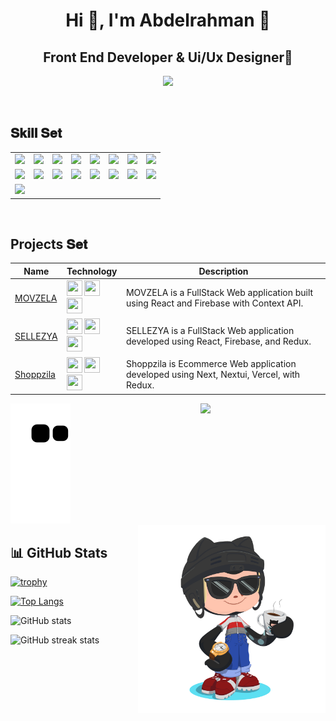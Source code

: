
<h1 align="center">Hi 👋, I'm Abdelrahman 👑</h1>
<h2 align="center"> Front End Developer & Ui/Ux Designer💎</h2>
<p align="center"> <img src="https://readme-typing-svg.herokuapp.com?lines=Welcome,+Let's+follow+each+other+💖" /> </p>
<br>

<h2 font-weight="bold">𝐒𝐤𝐢𝐥𝐥 𝐒𝐞𝐭</h2>
<table>
  <tr>
    <td>
      <img src="https://cdn.jsdelivr.net/gh/devicons/devicon/icons/javascript/javascript-original.svg" width="100"/>
    </td>
    <td>
      <img src="https://cdn.jsdelivr.net/gh/devicons/devicon/icons/typescript/typescript-original.svg" width="100"/>
    </td>
    <td>
        <img src="https://cdn.jsdelivr.net/gh/devicons/devicon/icons/react/react-original.svg" width="100" />
    </td>
    <td>
      <img src="https://cdn.jsdelivr.net/gh/devicons/devicon/icons/redux/redux-original.svg" width="100"/>
    </td>
    <td>
      <img src="https://cdn.jsdelivr.net/gh/devicons/devicon/icons/nextjs/nextjs-original.svg" width="100"/>
    </td>
    <td>
      <img src="https://cdn.jsdelivr.net/gh/devicons/devicon/icons/nodejs/nodejs-original.svg" width="100"/>
    </td>
    <td>
      <img src="https://cdn.jsdelivr.net/gh/devicons/devicon/icons/express/express-original.svg" width="100"/>
    </td>
    <td>
      <img src="https://cdn.jsdelivr.net/gh/devicons/devicon/icons/graphql/graphql-plain.svg" width="100"/>
    </td>
  </tr>
  <tr>
    <td>
      <img src="https://cdn.jsdelivr.net/gh/devicons/devicon/icons/css3/css3-original.svg"/>
    </td>
    <td>
      <img src="https://cdn.jsdelivr.net/gh/devicons/devicon/icons/html5/html5-original.svg" />
    </td>
    <td>
      <img src="https://cdn.jsdelivr.net/gh/devicons/devicon/icons/sass/sass-original.svg" />
    </td>
    <td>
      <img src="https://cdn.jsdelivr.net/gh/devicons/devicon/icons/jquery/jquery-original.svg" />
    </td>
    <td>
       <img src="https://cdn.jsdelivr.net/gh/devicons/devicon/icons/bootstrap/bootstrap-original.svg" />
    </td>
    <td>
        <img src="https://cdn.jsdelivr.net/gh/devicons/devicon/icons/materialui/materialui-original.svg" />
    </td>
    <td>
        <img src="https://cdn.jsdelivr.net/gh/devicons/devicon/icons/mongodb/mongodb-original.svg" />
    </td>
      <td>
        <img src="https://cdn.jsdelivr.net/gh/devicons/devicon/icons/firebase/firebase-plain.svg" />
    </td>
  </tr>
    <td>
      <img src="https://cdn.jsdelivr.net/gh/devicons/devicon/icons/eslint/eslint-original.svg" />
    </td>
  </tr>
</table>
<br/>

<h2 font-weight="bold">Projects 𝐒𝐞𝐭</h2>

|  Name                | Technology                                                                                                              | Description                                                                                                  |
|-----------------------------|-------------------------------------------------------------------------------------------------------------------------|--------------------------------------------------------------------------------------------------------------|
| [MOVZELA](https://movzila.web.app/)                | <img src="https://cdn.jsdelivr.net/gh/devicons/devicon/icons/react/react-original.svg" width="25" height="25"/> <img src="https://cdn.jsdelivr.net/gh/devicons/devicon/icons/firebase/firebase-plain.svg" width="25" height="25"/> <img src="https://cdn.jsdelivr.net/gh/devicons/devicon/icons/redux/redux-original.svg" width="25" height="25"/>                                      | MOVZELA is a FullStack Web application built using React and Firebase with Context API.                       |
| [SELLEZYA](https://sellezya-shopping-3d4c8.web.app/)           | <img src="https://cdn.jsdelivr.net/gh/devicons/devicon/icons/react/react-original.svg" width="25" height="25"/> <img src="https://cdn.jsdelivr.net/gh/devicons/devicon/icons/firebase/firebase-plain.svg" width="25" height="25"/> <img src="https://cdn.jsdelivr.net/gh/devicons/devicon/icons/redux/redux-original.svg" width="25" height="25"/>                        | SELLEZYA is a FullStack Web application developed using React, Firebase, and Redux.             
| [Shoppzila](https://shoppzila.vercel.app)           | <img src="https://cdn.jsdelivr.net/gh/devicons/devicon/icons/nextjs/nextjs-original.svg" width="25" height="25"/> <img src="https://cdn.jsdelivr.net/gh/devicons/devicon/icons/react/react-original.svg" width="25" height="25"/> <img src="https://cdn.jsdelivr.net/gh/devicons/devicon/icons/redux/redux-original.svg" width="25" height="25"/>                        | Shoppzila is  Ecommerce Web application developed using Next, Nextui, Vercel, with Redux.        |
<img align="right" src="https://user-images.githubusercontent.com/63050133/156676671-d5b2e362-97d4-4404-9447-dd71ddfea82f.gif" width = 200px/>


<img src="https://github.com/Amira-Zahran/Amira-zahran/blob/output/github-contribution-grid-snake.svg" alt="Snake"/>
<img alt="Night Coding" src="https://raw.githubusercontent.com/AhmedFathyDev/AhmedFathyDev/main/GitHub.png" align="right" height="300"/>
<br>

## 📊 GitHub Stats


 


[![trophy](https://github-profile-trophy.vercel.app/?username=aahmed-black-wolf&theme=onedark)](https://github.com/aahmed-black-wolf)

[![Top Langs](https://github-readme-stats.vercel.app/api/top-langs/?username=aahmed-black-wolf&theme=tokyonight&show_icons=true)](https://github.com/anuraghazra/github-readme-stats)

![GitHub stats](https://github-readme-stats.vercel.app/api?username=abdelrahmanahmed20021&show_icons=true&count_private=true&bg_color=0D1117)  

![GitHub streak stats](https://github-readme-streak-stats.herokuapp.com/?user=abdelrahmanahmed20021&theme=black-ice&hide_border=true&stroke=0000&background=060A0CD0)  


<!---
.


